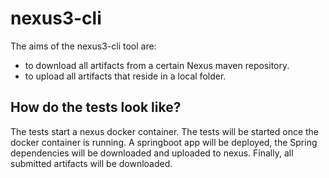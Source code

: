# nexus3-cli

The aims of the nexus3-cli tool are:
 * to download all artifacts from a certain Nexus maven repository.
 * to upload all artifacts that reside in a local folder.

## How do the tests look like?

The tests start a nexus docker container. The tests will be started once
the docker container is running. A springboot app will be deployed,
the Spring dependencies will be downloaded and uploaded to nexus. Finally,
all submitted artifacts will be downloaded.